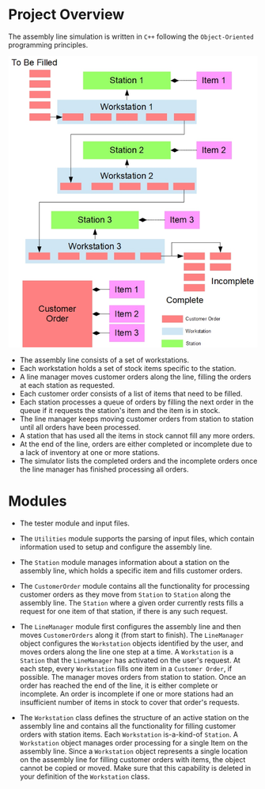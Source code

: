 # Project Overview

The assembly line simulation is written in `C++` following the `Object-Oriented` programming principles.

![Assembly Line](assemblyline.jpg)

- The assembly line consists of a set of workstations.
- Each workstation holds a set of stock items specific to the station.
- A line manager moves customer orders along the line, filling the orders at each station as requested.
- Each customer order consists of a list of items that need to be filled.
- Each station processes a queue of orders by filling the next order in the queue if it requests the station's item and the item is in stock.
- The line manager keeps moving customer orders from station to station until all orders have been processed.
- A station that has used all the items in stock cannot fill any more orders.
- At the end of the line, orders are either completed or incomplete due to a lack of inventory at one or more stations.
- The simulator lists the completed orders and the incomplete orders once the line manager has finished processing all orders.

# Modules

-	The tester module and input files.

-	The `Utilities` module supports the parsing of input files, which contain information used to setup and configure the assembly line.

- The `Station` module manages information about a station on the assembly line, which holds a specific item and fills customer orders.

- The `CustomerOrder` module contains all the functionality for processing customer orders as they move from `Station` to `Station` along the assembly line. The `Station` where a given order currently rests fills a request for one item of that station, if there is any such request.

-	The `LineManager` module first configures the assembly line and then moves `CustomerOrders` along it (from start to finish). The `LineManager` object configures the `Workstation` objects identified by the user, and moves orders along the line one step at a time. A `Workstation` is a `Station` that the `LineManager` has activated on the user's request. At each step, every `Workstation` fills one item in a `Customer Order`, if possible. The manager moves orders from station to station. Once an order has reached the end of the line, it is either complete or incomplete. An order is incomplete if one or more stations had an insufficient number of items in stock to cover that order's requests.

-	The `Workstation` class defines the structure of an active station on the assembly line and contains all the functionality for filling customer orders with station items. Each `Workstation` is-a-kind-of `Station`. A `Workstation` object manages order processing for a single Item on the assembly line. Since a `Workstation` object represents a single location on the assembly line for filling customer orders with items, the object cannot be copied or moved. Make sure that this capability is deleted in your definition of the `Workstation` class.



